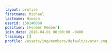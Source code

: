 ```yaml
---
layout: profile
firstname: Michael
lastname: Hinson
userid: 150140060
position: [Former Member]
join_date: 2016-04-01 00:00:00 -0400
training: []
profile: /assets/img/members/default/avatar.png
---
```

